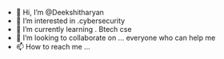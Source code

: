 - 👋 Hi, I’m @Deekshitharyan
- 👀 I’m interested in .cybersecurity
- 🌱 I’m currently learning . Btech cse
- 💞️ I’m looking to collaborate on ... everyone  who can help me 
- 📫 How to reach me ...

<!---
Deekshitharyan/Deekshitharyan is a ✨ special ✨ repository because its `README.md` (this file) appears on your GitHub profile.
You can click the Preview link to take a look at your changes.
--->
